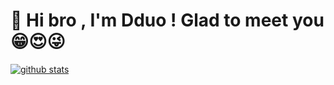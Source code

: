# 👋 Hi bro , I'm Dduo ! Glad to meet you 😁😍😜

<a href="https://github.com/Dddddduo"><img src="https://github-readme-stats.vercel.app/api?username=Dddddduo" alt="github stats">
</a>
